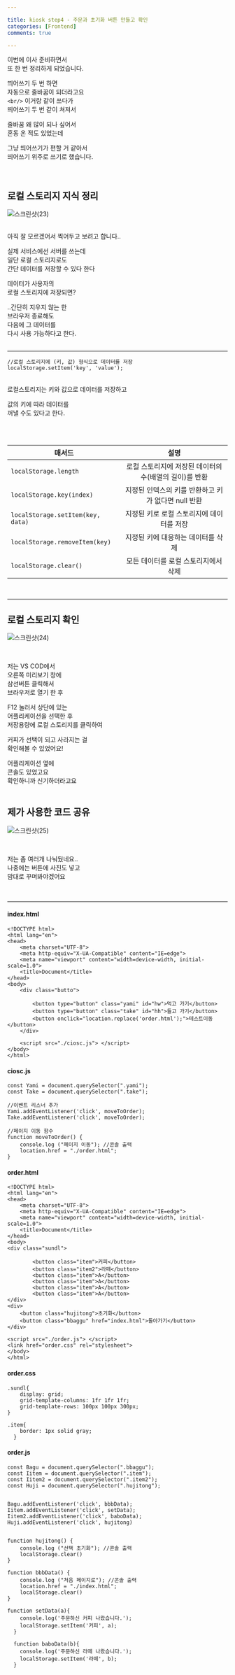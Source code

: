 ```yaml
---

title: kiosk step4 - 주문과 초기화 버튼 만들고 확인 
categories: [Frontend]
comments: true

---
```


이번에 이사 준비하면서  
또 한 번 정리하게 되었습니다.  
  
띄어쓰기 두 번 하면  
자동으로 줄바꿈이 되더라고요  
`<br/>` 이거랑 같이 쓰다가  
띄어쓰기 두 번 같이 쳐져서  

줄바꿈 왜 많이 되나 싶어서  
혼동 온 적도 있었는데 

그냥 띄어쓰기가 편할 거 같아서  
띄어쓰기 위주로 쓰기로 했습니다.  
<br/> 
<br/> 

## 로컬 스토리지 지식 정리 
  
![스크린샷(23)](https://user-images.githubusercontent.com/100332811/211651969-ce536c63-4e29-4189-b8d3-3a4fafa4e482.png)

<br/>
아직 잘 모르겠어서  
찍어두고 보려고 합니다..  
  
실제 서비스에선 서버를 쓰는데  
일단 로컬 스토리지로도  
간단 데이터를 저장할 수 있다 한다  
  
데이터가 사용자의  
로컬 스토리지에 저장되면?  
  
..간단히 지우지 않는 한  
브라우저 종료해도  
다음에 그 데이터를  
다시 사용 가능하다고 한다.  
<br/>

*** 

``` 
//로컬 스토리지에 (키, 값) 형식으로 데이터를 저장
localStorage.setItem('key', 'value'); 
``` 
<br/>
로컬스토리지는 키와 값으로  
데이터를 저장하고  
  
값의 키에 따라 데이터를  
꺼낼 수도 있다고 한다.  

<br/>
<br/>

| 매서드 | 설명 | 
|---|:---:| 
| `localStorage.length` | 로컬 스토리지에 저장된 데이터의 수(배열의 길이)를 반환 |
| `localStorage.key(index)` | 지정된 인덱스의 키를 반환하고 키가 없다면 null 반환 | 
| `localStorage.setItem(key, data)` | 지정된 키로 로컬 스토리지에 데이터를 저장 | 
| `localStorage.removeItem(key)` | 지정된 키에 대응하는 데이터를 삭제 | 
| `localStorage.clear()` | 모든 데이터를 로컬 스토리지에서 삭제 | 

<br/>

*** 
## 로컬 스토리지 확인 
  
![스크린샷(24)](https://user-images.githubusercontent.com/100332811/211656337-b3d88040-d657-4436-86c0-ccd677e1f4ef.png) 

<br/> 

저는 VS COD에서  
오른쪽 미리보기 창에  
삼선버튼 클릭해서  
브라우저로 열기 한 후  

F12 눌러서 상단에 있는  
어플리케이션을 선택한 후  
저장용량에 로컬 스토리지를 클릭하여  

커피가 선택이 되고 사라지는 걸   
확인해볼 수 있었어요!  
  
어플리케이션 옆에  
콘솔도 있었고요  
확인하니까 신기하더라고요  
<br/> 

## 제가 사용한 코드 공유 
  
![스크린샷(25)](https://user-images.githubusercontent.com/100332811/211657814-da8d4efa-cb78-430c-9429-07d486f1e522.png)

<br/>

저는 좀 여러개 나눠뒀네요..  
나중에는 버튼에 사진도 넣고  
맘대로 꾸며봐야겠어요  
<br/>
<br/>

***

#### index.html 

``` 
<!DOCTYPE html>
<html lang="en">
<head>
    <meta charset="UTF-8">
    <meta http-equiv="X-UA-Compatible" content="IE=edge">
    <meta name="viewport" content="width=device-width, initial-scale=1.0">
    <title>Document</title>
</head>
<body>
    <div class="butto">

        <button type="button" class="yami" id="hw">먹고 가기</button> 
        <button type="button" class="take" id="hh">들고 가기</button>
        <button onclick="location.replace('order.html');">테스트이동</button> 
    </div>

    <script src="./ciosc.js"> </script>
</body>
</html>
``` 
  
#### ciosc.js 

``` 
const Yami = document.querySelector(".yami");
const Take = document.querySelector(".take"); 

//이벤트 리스너 추가
Yami.addEventListener('click', moveToOrder);
Take.addEventListener('click', moveToOrder);

//페이지 이동 함수
function moveToOrder() {
    console.log ("페이지 이동"); //콘솔 출력
    location.href = "./order.html"; 
}
``` 
  
#### order.html 

``` 
<!DOCTYPE html>
<html lang="en">
<head>
    <meta charset="UTF-8">
    <meta http-equiv="X-UA-Compatible" content="IE=edge">
    <meta name="viewport" content="width=device-width, initial-scale=1.0">
    <title>Document</title>
</head>
<body>
<div class="sundl">

        <button class="item">커피</button>
        <button class="item2">라떼</button>
        <button class="item">A</button>
        <button class="item">A</button>
        <button class="item">A</button>
        <button class="item">A</button>
</div>
<div>
    <button class="hujitong">초기화</button>
    <button class="bbaggu" href="index.html">돌아가기</button>
</div>

<script src="./order.js"> </script>
<link href="order.css" rel="stylesheet"> 
</body>
</html>
``` 
  
#### order.css 
``` 
.sundl{
	display: grid;
    grid-template-columns: 1fr 1fr 1fr;
    grid-template-rows: 100px 100px 300px;
}

.item{
    border: 1px solid gray;
  }
``` 
  
#### order.js 
``` 
const Bagu = document.querySelector(".bbaggu"); 
const Iitem = document.querySelector(".item"); 
const Iitem2 = document.querySelector(".item2"); 
const Huji = document.querySelector(".hujitong"); 


Bagu.addEventListener('click', bbbData);
Iitem.addEventListener('click', setData);
Iitem2.addEventListener('click', baboData);
Huji.addEventListener('click', hujitong)


function hujitong() {
    console.log ("선택 초기화"); //콘솔 출력
    localStorage.clear()
}

function bbbData() {
    console.log ("처음 페이지로"); //콘솔 출력
    location.href = "./index.html"; 
    localStorage.clear()
}

function setData(a){
    console.log('주문하신 커피 나왔습니다.');
    localStorage.setItem('커피', a);
  }
  
  function baboData(b){
    console.log('주문하신 라떼 나왔습니다.');
    localStorage.setItem('라떼', b);
  }
``` 

